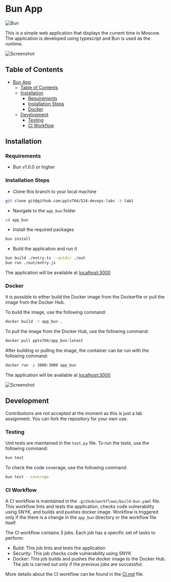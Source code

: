 # Bun App

![Bun](https://github.com/pptx704/S24-devops-labs/actions/workflows/build-bun.yaml/badge.svg)

This is a simple web application that displays the current time in Moscow. The application is developed using typescript and Bun is used as the runtime.

![Screenshot](https://i.postimg.cc/XYVk7s95/image.png)

## Table of Contents

- [Bun App](#bun-app)
  - [Table of Contents](#table-of-contents)
  - [Installation](#installation)
    - [Requirements](#requirements)
    - [Installation Steps](#installation-steps)
    - [Docker](#docker)
  - [Development](#development)
    - [Testing](#testing)
    - [CI Workflow](#ci-workflow)

## Installation

### Requirements

- Bun v1.0.0 or higher

### Installation Steps

- Clone this branch to your local machine

```bash
git clone git@github.com:pptx704/S24-devops-labs -b lab1
```

- Navigate to the `app_bun` folder

```bash
cd app_bun
```

- Install the required packages

```bash
bun install
```

- Build the application and run it

```bash
bun build ./entry.ts --outdir ./out
bun run ./out/entry.js
```

The application will be available at [localhost:3000](http://localhost:3000/)

### Docker

It is possible to either build the Docker image from the Dockerfile or pull the image from the Docker Hub.

To build the image, use the following command:

```bash
docker build -t app_bun .
```

To pull the image from the Docker Hub, use the following command:

```bash
docker pull pptx704/app_bun:latest
```

After building or pulling the image, the container can be run with the following command:

```bash
docker run -p 3000:3000 app_bun
```

The application will be available at [localhost:3000](http://localhost:3000/)

![Screenshot](https://i.postimg.cc/90hqgfp9/image.png)

## Development

Contributions are not accepted at the moment as this is just a lab assignment. You can fork the repository for your own use.

### Testing

Unit tests are maintained in the `test.py` file. To run the tests, use the following command:

```bash
bun test
```

To check the code coverage, use the following command:

```bash
bun test --coverage
```

### CI Workflow

A CI workflow is maintained in the `.github/workflows/build-bun.yaml` file. This workflow lints and tests the application, checks code vulnerability using SNYK, and builds and pushes docker image. Workflow is triggered only if the there is a change in the `app_bun` directory or the workflow file itself.

The CI workflow contains 3 jobs. Each job has a specific set of tasks to perform:

- Build: This job lints and tests the application
- Security: This job checks code vulnerability using SNYK
- Docker: This job builds and pushes the docker image to the Docker Hub. The job is carried out only if the previous jobs are successful.

More details about the CI workflow can be found in the [CI.md](CI.md) file.
